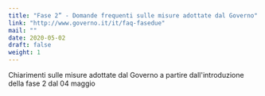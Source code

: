 ```yaml
---
title: "Fase 2” - Domande frequenti sulle misure adottate dal Governo"
link: "http://www.governo.it/it/faq-fasedue"
mail: ""
date: 2020-05-02
draft: false
weight: 1
---
```


Chiarimenti sulle misure adottate dal Governo a partire dall'introduzione della fase 2 dal 04 maggio
